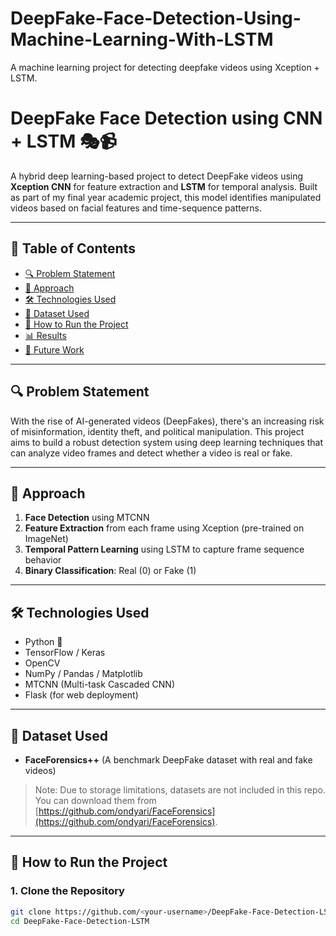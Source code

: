# DeepFake-Face-Detection-Using-Machine-Learning-With-LSTM
A machine learning project for detecting deepfake videos using Xception + LSTM.
# DeepFake Face Detection using CNN + LSTM 🎭📹

A hybrid deep learning-based project to detect DeepFake videos using **Xception CNN** for feature extraction and **LSTM** for temporal analysis. Built as part of my final year academic project, this model identifies manipulated videos based on facial features and time-sequence patterns.

---

## 📌 Table of Contents

- [🔍 Problem Statement](#-problem-statement)
- [🧠 Approach](#-approach)
- [🛠️ Technologies Used](#️-technologies-used)
- [📁 Dataset Used](#-dataset-used)
- [🚀 How to Run the Project](#-how-to-run-the-project)
- [📊 Results](#-results)
- [📌 Future Work](#-future-work)

---

## 🔍 Problem Statement

With the rise of AI-generated videos (DeepFakes), there's an increasing risk of misinformation, identity theft, and political manipulation. This project aims to build a robust detection system using deep learning techniques that can analyze video frames and detect whether a video is real or fake.

---

## 🧠 Approach

1. **Face Detection** using MTCNN
2. **Feature Extraction** from each frame using Xception (pre-trained on ImageNet)
3. **Temporal Pattern Learning** using LSTM to capture frame sequence behavior
4. **Binary Classification**: Real (0) or Fake (1)

---

## 🛠️ Technologies Used

- Python 🐍
- TensorFlow / Keras
- OpenCV
- NumPy / Pandas / Matplotlib
- MTCNN (Multi-task Cascaded CNN)
- Flask (for web deployment)

---

## 📁 Dataset Used

- **FaceForensics++** (A benchmark DeepFake dataset with real and fake videos)
> Note: Due to storage limitations, datasets are not included in this repo. You can download them from [https://github.com/ondyari/FaceForensics](https://github.com/ondyari/FaceForensics).

---

## 🚀 How to Run the Project

### 1. Clone the Repository
```bash
git clone https://github.com/<your-username>/DeepFake-Face-Detection-LSTM.git
cd DeepFake-Face-Detection-LSTM
